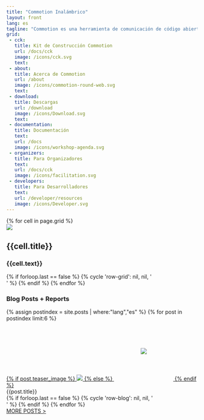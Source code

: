 ```yaml
---
title: "Commotion Inalámbrico"
layout: front
lang: es
tagline: "Commotion es una herramienta de comunicación de código abierto que usa dispositivos inalámbricos para crear redes mesh descentralizadas."
grid:
 - cck:
   title: Kit de Construcción Commotion
   url: /docs/cck
   image: /icons/cck.svg
   text:
 - about:
   title: Acerca de Commotion
   url: /about
   image: /icons/commotion-round-web.svg
   text:
 - download:
   title: Descargas
   url: /download
   image: /icons/Download.svg
   text:
 - documentation:
   title: Documentación
   text:
   url: /docs
   image: /icons/workshop-agenda.svg
 - organizers:
   title: Para Organizadores
   text:
   url: /docs/cck
   image: /icons/facilitation.svg
 - developers:
   title: Para Desarrolladores
   text:
   url: /developer/resources
   image: /icons/Developer.svg
---
```

<!-- TODO: Look at TWBS gutter/tile/thumbnail system to construct grid -->
<div class="grid home-width">
  <div class="grid-row">
    {% for cell in page.grid %}
    <div class="grid-cell" style="cursor: pointer;" onclick="window.location='{{site.baseurl}}{% if page.lang != "en" %}/{{ page.lang }}{{cell.url}}{% else %}{{cell.url}}{% endif %}';">
      <img src="{{site.baseurl}}{{cell.image}}" class="grid-icon">
      <h2 class="h4">{{cell.title}}</h2>
      <h3 class="h5 small">{{cell.text}}</h3>
    </div>
    {% if forloop.last == false %}
    {% cycle 'row-grid': nil, nil, '</div><div class="grid-row">' %}
    {% endif %}
    {% endfor %}
  </div>
</div>

<div class="grid home-width">
  <div class="grid-row">
    <h3>Blog Posts + Reports</h3>
  </div>
  <div class="grid-row">
      {% assign postindex = site.posts | where:"lang","es" %}
    {% for post in postindex limit:6 %}
    <div class="grid-cell grid-gallery">
      <div class="figure">
    <a href="{{site.baseurl}}{{post.url}}">
      {% if post.teaser_image %}
      <img src="/{{site.imageurl}}/{{post.teaser_image}}" />
      {% else %}
      <img src="{{site.baseurl}}/icons/map.svg" style="padding:70px;" />
      {% endif %}
    </a><div class="caption">{{post.title}}</div>
      </div>
    </div>
    {% if forloop.last == false %}
    {% cycle 'row-blog': nil, nil, '</div><div class="grid-row">' %}
    {% endif %}
    {% endfor %}
  </div>
  <div class="grid-row">
    <div class="grid-cell pull-left"><a href="{{site.baseurl}}/blog/">MORE POSTS > </a></div>
  </div>
</div>
